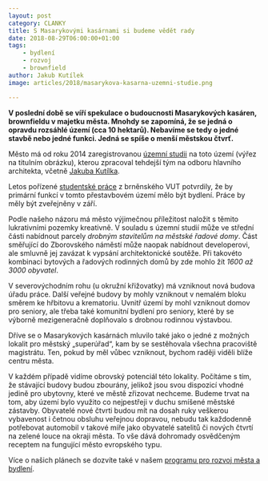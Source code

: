 ```yaml
---
layout: post
category: CLANKY
title: S Masarykovými kasárnami si budeme vědět rady
date: 2018-08-29T06:00:00+01:00
tags:
    - bydlení
    - rozvoj
    - brownfield
author: Jakub Kutílek
image: articles/2018/masarykova-kasarna-uzemni-studie.png

---
```


**V poslední době se víří spekulace o budoucnosti Masarykových kasáren, brownfieldu v majetku města. Mnohdy se zapomíná, že se jedná o opravdu rozsáhlé území (cca 10 hektarů). Nebavíme se tedy o jedné stavbě nebo jedné funkci. Jedná se spíše o menší městskou čtvrť.**

Město má od roku 2014 zaregistrovanou [územní studii][1] na toto území (výřez na titulním obrázku), kterou zpracoval tehdejší tým na odboru hlavního architekta, včetně <a href="/clenove/jakub-kutilek/">Jakuba Kutílka</a>.

Letos pořízené [studentské práce][2] z brněnského VUT potvrdily, že by primární funkcí v tomto přestavbovém území mělo být bydlení. Práce by měly být zveřejněny v září.

Podle našeho názoru má město výjimečnou příležitost naložit s těmito lukrativními pozemky kreativně. V souladu s územní studií může ve střední části nabídnout parcely *drobným stavitelům na městské řadové domy*. Část směřující do Zborovského náměstí může naopak nabídnout developerovi, ale smluvně jej zavázat k vypsání architektonické soutěže. Při takovéto kombinaci bytových a řadových rodinných domů by zde mohlo žít *1600 až 3000 obyvatel*.

V severovýchodním rohu (u okružní křižovatky) má vzniknout nová budova úřadu práce. Další veřejné budovy by mohly vzniknout v nemalém bloku směrem ke hřbitovu a krematoriu. Uvnitř území by mohl vzniknout domov pro seniory, ale třeba také komunitní bydlení pro seniory, které by se výborně mezigeneračně doplňovalo s drobnou rodinnou výstavbou.

Dříve se o Masarykových kasárnách mluvilo také jako o jedné z možných lokalit pro městský „superúřad“, kam by se sestěhovala všechna pracoviště magistrátu. Ten, pokud by měl vůbec vzniknout, bychom raději viděli blíže centru města.

V každém případě vidíme obrovský potenciál této lokality. Počítáme s tím, že stávající budovy budou zbourány, jelikož jsou svou dispozicí vhodné jedině pro ubytovny, které ve městě zřizovat nechceme. Budeme trvat na tom, aby území bylo využito co nejpestřeji v duchu smíšené městské zástavby. Obyvatelé nové čtvrti budou mít na dosah ruky veškerou vybavenost i četnou obsluhu veřejnou dopravou, nebudu tak každodenně potřebovat automobil v takové míře jako obyvatelé satelitů či nových čtvrtí na zelené louce na okraji města. To vše dává dohromady osvědčeným receptem na fungující město evropského typu.

Více o našich plánech se dozvíte také v našem [programu pro rozvoj města a bydlení][3].

[1]: https://www.pardubice.eu/urad/radnice/uzemni-planovani/uzemni-studie-mesta-pardubice/uzemni-studie-masarykovy-kasarny/
[2]: https://pardubicky.denik.cz/zpravy_region/studenti-navrhli-prestavbu-masarykovych-kasaren-20180711.html
[3]: https://pardubice.pirati.cz/komunalni-volby-2018/program/radnice/rozvoj-mesta-a-bydleni/
